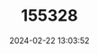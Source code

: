 ---
title: "155328"
category: "Paratriacanthodes herrei"
draft: false
date: 2024-02-22 13:03:52
languages:
  English: ["Banded Spikefish"]
---